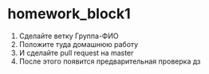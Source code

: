 # homework_block1


1. Сделайте ветку Группа-ФИО
2. Положите туда домашнюю работу
3. И сделайте pull request на master
4.  После этого появится предварительная проверка дз 

